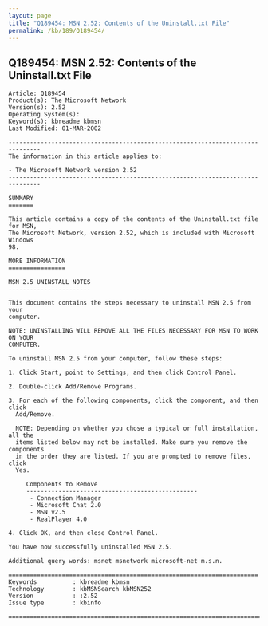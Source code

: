 ```yaml
---
layout: page
title: "Q189454: MSN 2.52: Contents of the Uninstall.txt File"
permalink: /kb/189/Q189454/
---
```


## Q189454: MSN 2.52: Contents of the Uninstall.txt File

	Article: Q189454
	Product(s): The Microsoft Network
	Version(s): 2.52
	Operating System(s): 
	Keyword(s): kbreadme kbmsn
	Last Modified: 01-MAR-2002
	
	-------------------------------------------------------------------------------
	The information in this article applies to:
	
	- The Microsoft Network version 2.52 
	-------------------------------------------------------------------------------
	
	SUMMARY
	=======
	
	This article contains a copy of the contents of the Uninstall.txt file for MSN,
	The Microsoft Network, version 2.52, which is included with Microsoft Windows
	98.
	
	MORE INFORMATION
	================
	
	MSN 2.5 UNINSTALL NOTES
	-----------------------
	
	This document contains the steps necessary to uninstall MSN 2.5 from your
	computer.
	
	NOTE: UNINSTALLING WILL REMOVE ALL THE FILES NECESSARY FOR MSN TO WORK ON YOUR
	COMPUTER.
	
	To uninstall MSN 2.5 from your computer, follow these steps:
	
	1. Click Start, point to Settings, and then click Control Panel.
	
	2. Double-click Add/Remove Programs.
	
	3. For each of the following components, click the component, and then click
	  Add/Remove.
	
	  NOTE: Depending on whether you chose a typical or full installation, all the
	  items listed below may not be installed. Make sure you remove the components
	  in the order they are listed. If you are prompted to remove files, click
	  Yes.
	
	     Components to Remove
	     ------------------------------------------------
	      - Connection Manager
	      - Microsoft Chat 2.0
	      - MSN v2.5
	      - RealPlayer 4.0
	
	4. Click OK, and then close Control Panel.
	
	You have now successfully uninstalled MSN 2.5.
	
	Additional query words: msnet msnetwork microsoft-net m.s.n.
	
	======================================================================
	Keywords          : kbreadme kbmsn 
	Technology        : kbMSNSearch kbMSN252
	Version           : :2.52
	Issue type        : kbinfo
	
	=============================================================================
	
